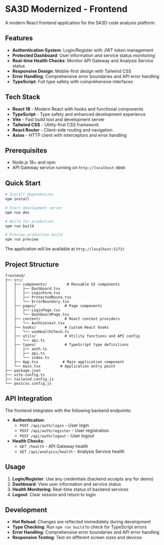 # SA3D Modernized - Frontend

A modern React frontend application for the SA3D code analysis platform.

## Features

- **Authentication System**: Login/Register with JWT token management
- **Protected Dashboard**: User information and service status monitoring
- **Real-time Health Checks**: Monitor API Gateway and Analysis Service status
- **Responsive Design**: Mobile-first design with Tailwind CSS
- **Error Handling**: Comprehensive error boundaries and API error handling
- **TypeScript**: Full type safety with comprehensive interfaces

## Tech Stack

- **React 18** - Modern React with hooks and functional components
- **TypeScript** - Type safety and enhanced development experience
- **Vite** - Fast build tool and development server
- **Tailwind CSS** - Utility-first CSS framework
- **React Router** - Client-side routing and navigation
- **Axios** - HTTP client with interceptors and error handling

## Prerequisites

- Node.js 18+ and npm
- API Gateway service running on `http://localhost:8080`

## Quick Start

```bash
# Install dependencies
npm install

# Start development server
npm run dev

# Build for production
npm run build

# Preview production build
npm run preview
```

The application will be available at `http://localhost:5173/`

## Project Structure

```
frontend/
├── src/
│   ├── components/         # Reusable UI components
│   │   ├── Dashboard.tsx
│   │   ├── LoginForm.tsx
│   │   ├── ProtectedRoute.tsx
│   │   └── ErrorBoundary.tsx
│   ├── pages/             # Page components
│   │   ├── LoginPage.tsx
│   │   └── DashboardPage.tsx
│   ├── context/           # React context providers
│   │   └── AuthContext.tsx
│   ├── hooks/             # Custom React hooks
│   │   └── useHealthCheck.ts
│   ├── utils/             # Utility functions and API config
│   │   └── api.ts
│   ├── types/             # TypeScript type definitions
│   │   ├── auth.ts
│   │   ├── api.ts
│   │   └── index.ts
│   ├── App.tsx           # Main application component
│   └── main.tsx         # Application entry point
├── package.json
├── vite.config.ts
├── tailwind.config.js
└── postcss.config.js
```

## API Integration

The frontend integrates with the following backend endpoints:

- **Authentication**: 
  - `POST /api/auth/login` - User login
  - `POST /api/auth/register` - User registration
  - `POST /api/auth/logout` - User logout
- **Health Checks**:
  - `GET /health` - API Gateway health
  - `GET /api/analysis/health` - Analysis Service health

## Usage

1. **Login/Register**: Use any credentials (backend accepts any for demo)
2. **Dashboard**: View user information and service status
3. **Health Monitoring**: Real-time status of backend services
4. **Logout**: Clear session and return to login

## Development

- **Hot Reload**: Changes are reflected immediately during development
- **Type Checking**: Run `npm run build` to check for TypeScript errors
- **Error Handling**: Comprehensive error boundaries and API error handling
- **Responsive Testing**: Test on different screen sizes and devices
